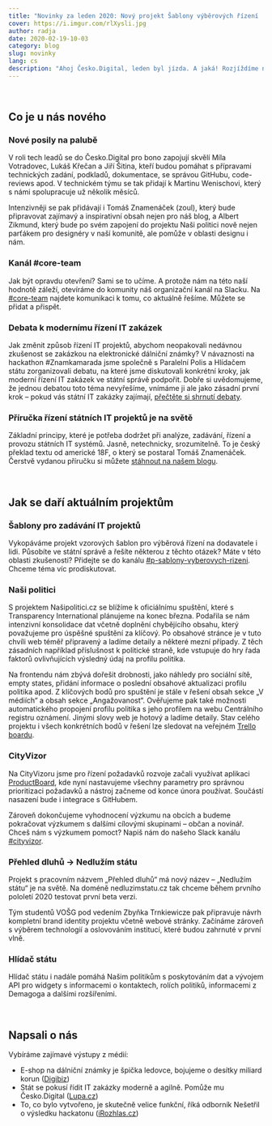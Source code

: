 ```yaml
---
title: "Novinky za leden 2020: Nový projekt Šablony výběrových řízení | Debata k modernímu řízení IT zakázek | Posily v týmu"
cover: https://i.imgur.com/rlXysli.jpg
author: radja
date: 2020-02-19-10-03
category: blog
slug: novinky
lang: cs
description: "Ahoj Česko.Digital, leden byl jízda. A jaká! Rozjíždíme nový projekt „Šablony výběrových řízení“, stávající projekty se posouvají vpřed, rozrůstá se nám tým. A v návaznosti na dění okolo zakázky na elektronické známky bylo opravdu živo – společně s Paralelní Polis a Hlídačem státu jsme zorganizovali debatu k modernímu řízení IT zakázek ve státní správě a na místě představili Příručku řízení státních IT projektů, překlad textu americké 18F. Užijte si čtení. Tým Česko.Digital"
---
```


<br>

## Co je u nás nového

### Nové posily na palubě

V roli tech leadů se do Česko.Digital pro bono zapojují skvělí Míla Votradovec, Lukáš Křečan a Jiří Šitina, kteří budou pomáhat s přípravami technických zadání, podkladů, dokumentace, se správou GitHubu, code-reviews apod. V technickém týmu se tak přidají k Martinu Wenischovi, který s námi spolupracuje už několik měsíců.

Intenzivněji se pak přidávají i Tomáš Znamenáček (zoul), který bude připravovat zajímavý a inspirativní obsah nejen pro náš blog, a Albert Zikmund, který bude po svém zapojení do projektu Naši politici nově nejen parťákem pro designéry v naší komunitě, ale pomůže v oblasti designu i nám.

### Kanál #core-team

Jak být opravdu otevření? Sami se to učíme. A protože nám na této naší hodnotě záleží, otevíráme do komunity náš organizační kanál na Slacku. Na [#core-team](https://cesko-digital.slack.com/app_redirect?channel=core-team) najdete komunikaci k tomu, co aktuálně řešíme. Můžete se přidat a přispět.

### Debata k modernímu řízení IT zakázek

Jak změnit způsob řízení IT projektů, abychom neopakovali nedávnou zkušenost se zakázkou na elektronické dálniční známky? V návaznosti na hackathon #Znamkamarada jsme společně s Paralelní Polis a Hlídačem státu zorganizovali debatu, na které jsme diskutovali konkrétní kroky, jak moderní řízení IT zakázek ve státní správě podpořit. Dobře si uvědomujeme, že jednou debatou toto téma nevyřešíme, vnímáme ji ale jako zásadní první krok – pokud vás státní IT zakázky zajímají, [přečtěte si shrnutí debaty](https://blog.cesko.digital/2020/02/debata).

### Příručka řízení státních IT projektů je na světě

Základní principy, které je potřeba dodržet při analýze, zadávání, řízení a provozu státních IT systémů. Jasně, netechnicky, srozumitelně. To je český překlad textu od americké 18F, o který se postaral Tomáš Znamenáček. Čerstvě vydanou příručku si můžete [stáhnout na našem blogu](https://blog.cesko.digital/2020/01/prirucka).

<br>

## Jak se daří aktuálním projektům

### Šablony pro zadávání IT projektů

Vykopáváme projekt vzorových šablon pro výběrová řízení na dodavatele i lidi. Působíte ve státní správě a řešíte některou z těchto otázek? Máte v této oblasti zkušenosti? Přidejte se do kanálu [#p-sablony-vyberovych-rizeni](https://cesko-digital.slack.com/app_redirect?channel=p-sablony-vyberovych-rizeni). Chceme téma víc prodiskutovat.

### Naši politici

S projektem Našipolitici.cz se blížíme k oficiálnímu spuštění, které s Transparency International plánujeme na konec března. Podařila se nám intenzivní konsolidace dat včetně doplnění chybějícího obsahu, který považujeme pro úspěšné spuštění za klíčový. Po obsahové stránce je v tuto chvíli web téměř připravený a ladíme detaily a některé mezní případy. Z těch zásadních například příslušnost k politické straně, kde vstupuje do hry řada faktorů ovlivňujících výsledný údaj na profilu politika.

Na frontendu nám zbývá dořešit drobnosti, jako náhledy pro sociální sítě, empty states, přidání informace o poslední obsahové aktualizaci profilu politika apod. Z klíčových bodů pro spuštění je stále v řešení obsah sekce „V médiích“ a obsah sekce „Angažovanost“. Ověřujeme pak také možnosti automatického propojení profilu politika s jeho profilem na webu Centrálního registru oznámení. Jinými slovy web je hotový a ladíme detaily. Stav celého projektu i všech konkrétních bodů v řešení lze sledovat na veřejném [Trello boardu](https://trello.com/b/gJA4Y6Ml/naši-politici).

### CityVizor

Na CityVizoru jsme pro řízení požadavků rozvoje začali využívat aplikaci [ProductBoard](https://www.productboard.com), kde nyní nastavujeme všechny parametry pro správnou prioritizaci požadavků a nástroj začneme od konce února používat. Součástí nasazení bude i integrace s GitHubem.

Zároveň dokončujeme vyhodnocení výzkumu na obcích a budeme pokračovat výzkumem s dalšími cílovými skupinami – občan a novinář. Chceš nám s výzkumem pomoct? Napiš nám do našeho Slack kanálu [#cityvizor](https://cesko-digital.slack.com/app_redirect?channel=p-cityvizor).

### Přehled dluhů → Nedlužím státu

Projekt s pracovním názvem „Přehled dluhů“ má nový název – „Nedlužím státu“ je na světě. Na doméně nedluzimstatu.cz tak chceme během prvního pololetí 2020 testovat první beta verzi.

Tým studentů VOŠG pod vedením Zbyňka Trnkiewicze pak připravuje návrh kompletní brand identity projektu včetně webové stránky. Začínáme zároveň s výběrem technologií a oslovováním institucí, které budou zahrnuté v první vlně.

### Hlídač státu

Hlídač státu i nadále pomáhá Našim politikům s poskytováním dat a vývojem API pro widgety s informacemi o kontaktech, rolích politiků, informacemi z Demagoga a dalšími rozšířeními.

<br>

## Napsali o nás

Vybíráme zajímavé výstupy z médií:

* E-shop na dálniční známky je špička ledovce, bojujeme o desítky miliard korun ([Digibiz]((https://digibiz.cz/jakub-nesetril-cesko-digital-e-shop-na-dalnicni-znamky-je-spicka-ledovce-bojujeme-o-desitky-miliard-korun/)))
* Stát se pokusí řídit IT zakázky moderně a agilně. Pomůže mu Česko.Digital ([Lupa.cz]((https://www.lupa.cz/aktuality/stat-se-pokusi-ridit-it-zakazky-moderne-a-agilne-pomuze-mu-cesko-digital/)))
* To, co bylo vytvořeno, je skutečně velice funkční, říká odborník Nešetřil o výsledku hackatonu ([iRozhlas.cz](https://www.irozhlas.cz/zpravy-domov/e-shop-hackathon-dalnicni-znamky-it-system-havlicek-babis-ano-programatori-jakub_2001270957_onz))
